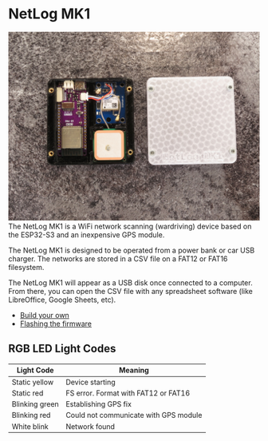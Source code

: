 # NetLog MK1
![NetLog MK1 top view](pictures/case_and_lid.jpg)
The NetLog MK1 is a WiFi network scanning (wardriving) device based on
the ESP32-S3 and an inexpensive GPS module.

The NetLog MK1 is designed to be operated from a power bank or car USB charger.
The networks are stored in a CSV file on a FAT12 or FAT16 filesystem.

The NetLog MK1 will appear as a USB disk once connected to a computer.
From there, you can open the CSV file with any spreadsheet software (like LibreOffice, Google Sheets, etc).

- [Build your own](docs/build_tutorial.md)
- [Flashing the firmware](docs/flashing_tutorial.md)

## RGB LED Light Codes
| Light Code     | Meaning                               |
|----------------|---------------------------------------|
| Static yellow  | Device starting                       |
| Static red     | FS error. Format with FAT12 or FAT16  |
| Blinking green | Establishing GPS fix                  |
| Blinking red   | Could not communicate with GPS module |
| White blink    | Network found                         |
